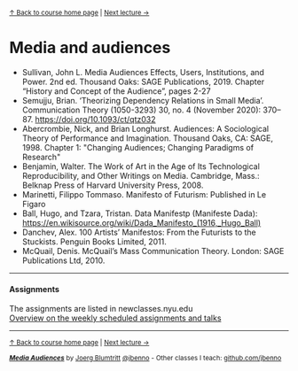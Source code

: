 <sup>[&uarr; Back to course home page](/README.md) | [Next lecture &rarr;](/files/02.md)</sup> 
# Media and audiences
- Sullivan, John L. Media Audiences Effects, Users, Institutions, and Power. 2nd ed. Thousand Oaks: SAGE Publications, 2019. Chapter “History and Concept of the Audience”, pages 2-27
- Semujju, Brian. ‘Theorizing Dependency Relations in Small Media’. Communication Theory (1050-3293) 30, no. 4 (November 2020): 370–87. https://doi.org/10.1093/ct/qtz032
- Abercrombie, Nick, and Brian Longhurst. Audiences: A Sociological Theory of Performance and Imagination. Thousand Oaks, CA: SAGE, 1998. Chapter 1: "Changing Audiences; Changing Paradigms of Research"
- Benjamin, Walter. The Work of Art in the Age of Its Technological Reproducibility, and Other Writings on Media. Cambridge, Mass.: Belknap Press of Harvard University Press, 2008.
- Marinetti, Filippo Tommaso. Manifesto of Futurism: Published in Le Figaro
- Ball, Hugo, and Tzara, Tristan. Data Manifestp (Manifeste Dada): https://en.wikisource.org/wiki/Dada_Manifesto_(1916,_Hugo_Ball)
- Danchev, Alex. 100 Artists’ Manifestos: From the Futurists to the Stuckists. Penguin Books Limited, 2011.
- McQuail, Denis. McQuail’s Mass Communication Theory. London: SAGE Publications Ltd, 2010. 





***

#### Assignments
The assignments are listed in newclasses.nyu.edu  
[Overview on the weekly scheduled assignments and talks](https://docs.google.com/spreadsheets/d/10EElPgwd0SA_fW2tWd3AjJ3SswVbAe7kLfOHETJjV4k/edit?usp=sharing)  


***
<sup>[&uarr; Back to course home page](/README.md) | [Next lecture &rarr;](/files/01.md)</sup>  
  
<sup>***[Media Audiences](/README.md)*** by [Joerg Blumtritt](https://jbenno.net) [@jbenno](https://twitter.com/jbenno) - Other classes I teach: [github.com/jbenno](https://github.com/jbenno/teaching/blob/master/README.md)</sup>
